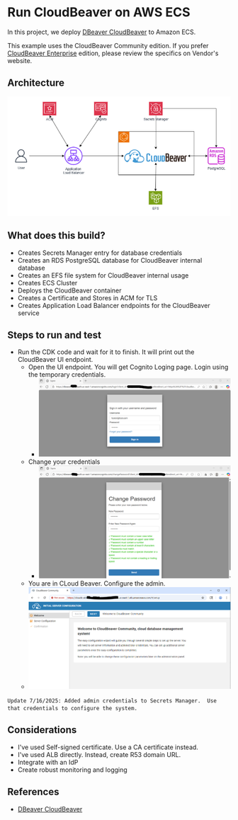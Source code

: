 # Run CloudBeaver on AWS ECS
In this project, we deploy [DBeaver CloudBeaver](https://dbeaver.io/) to Amazon ECS.

This example uses the CloudBeaver Community edition.  If you prefer [CloudBeaver Enterprise](https://dbeaver.com/cloudbeaver-enterprise/) edition, please review the specifics on Vendor's website.

## Architecture
![image](cloud-beaver-architecture.png "CloudBeaver Deployment Architecture")

## What does this build?
* Creates Secrets Manager entry for database credentials
* Creates an RDS PostgreSQL database for CloudBeaver internal database
* Creates an EFS file system for CloudBeaver internal usage
* Creates ECS Cluster
* Deploys the CloudBeaver container
* Creates a Certificate and Stores in ACM for TLS 
* Creates Application Load Balancer endpoints for the CloudBeaver service

## Steps to run and test
* Run the CDK code and wait for it to finish.  It will print out the CloudBeaver UI endpoint.  
    * Open the UI endpoint. You will get Cognito Loging page. Login using the temporary credentials.
      *  ![image](cognito-login.png "Cognito Login")
    * Change your credentials
      *  ![image](cognito-change-password.png "Cognito Password Change")
    * You are in CLoud Beaver.  Configure the admin.
    * ![image](cloudbeaver.PNG "CloudBeaver UI")

`Update 7/16/2025: Added admin credentials to Secrets Manager.  Use that credentials to configure the system.`

## Considerations
* I've used Self-signed certificate.  Use a CA certificate instead.
* I've used ALB directly.  Instead, create R53 domain URL.
* Integrate with an IdP
* Create robust monitoring and logging

## References
* [DBeaver CloudBeaver](https://dbeaver.io/)

